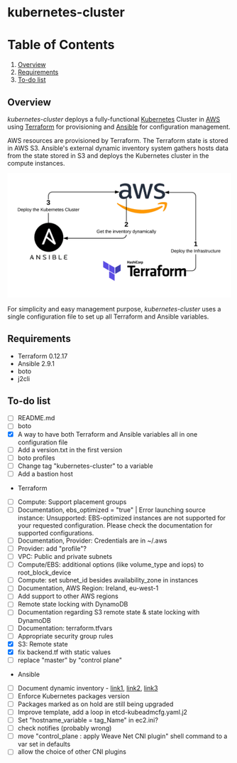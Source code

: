# kubernetes-cluster

# Table of Contents
1. [Overview](#Overview)
2. [Requirements](#Requirements)
3. [To-do list](#to-do-list)

## Overview

_kubernetes-cluster_ deploys a fully-functional [Kubernetes](https://kubernetes.io/) Cluster in [AWS](https://aws.amazon.com/) using [Terraform](https://www.terraform.io) for provisioning and [Ansible](https://www.ansible.com) for configuration management.

AWS resources are provisioned by Terraform. The Terraform state is stored in AWS S3. Ansible's external dynamic inventory system gathers hosts data from the state stored in S3 and deploys the Kubernetes cluster in the compute instances.

![alt text](images/terraform_aws_ansible_flow.png "Logo Title Text 1")

For simplicity and easy management purpose, _kubernetes-cluster_ uses a single configuration file to set up all Terraform and Ansible variables.


## Requirements
- Terraform 0.12.17
- Ansible 2.9.1
- boto
- j2cli

## To-do list
- [ ] README.md
 - [ ] boto
- [x] A way to have both Terraform and Ansible variables all in one configuration file
- [ ] Add a version.txt in the first version
- [ ] boto profiles
- [ ] Change tag "kubernetes-cluster" to a variable
- [ ] Add a bastion host
- Terraform
 - [ ] Compute: Support placement groups
 - [ ] Documentation, ebs_optimized = "true" | Error launching source instance: Unsupported: EBS-optimized instances are not supported for your requested configuration. Please check the documentation for supported configurations.
 - [ ] Documentation, Provider: Credentials are in ~/.aws
 - [ ] Provider: add "profile"?
 - [ ] VPC: Public and private subnets
 - [ ] Compute/EBS: additional options (like volume_type and iops) to root_block_device
 - [ ] Compute: set subnet_id besides availability_zone in instances
 - [ ] Documentation, AWS Region: Ireland, eu-west-1
 - [ ] Add support to other AWS regions
 - [ ] Remote state locking with DynamoDB
 - [ ] Documentation regarding S3 remote state & state locking with DynamoDB
 - [ ] Documentation: terraform.tfvars
 - [ ] Appropriate security group rules
 - [x] S3: Remote state
 - [x] fix backend.tf with static values
 - [ ] replace "master" by "control plane"
- Ansible
 -  [ ] Document dynamic inventory - [link1](https://docs.ansible.com/ansible/latest/user_guide/intro_dynamic_inventory.html), [link2](https://raw.githubusercontent.com/ansible/ansible/devel/contrib/inventory/ec2.py), [link3](https://raw.githubusercontent.com/ansible/ansible/devel/contrib/inventory/ec2.ini)
 - [ ] Enforce Kubernetes packages version
 - [ ] Packages marked as on hold are still being upgraded
 - [ ] Improve template, add a loop in etcd-kubeadmcfg.yaml.j2
 - [ ] Set "hostname_variable = tag_Name" in ec2.ini?
 - [ ] check notifies (probably wrong)
 - [ ] move "control_plane : apply Weave Net CNI plugin" shell command to a var set in defaults
 - [ ] allow the choice of other CNI plugins
